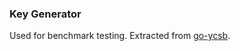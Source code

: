 ### Key Generator

Used for benchmark testing. Extracted from [go-ycsb](https://github.com/dborchard/go-ycsb).